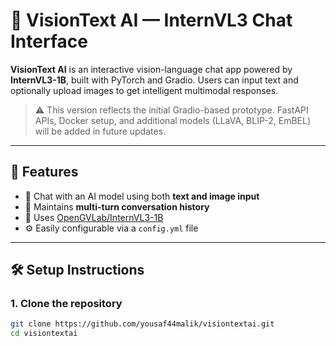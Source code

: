 # 🧠 VisionText AI — InternVL3 Chat Interface

**VisionText AI** is an interactive vision-language chat app powered by **InternVL3-1B**, built with PyTorch and Gradio. Users can input text and optionally upload images to get intelligent multimodal responses.

> ⚠️ This version reflects the initial Gradio-based prototype. FastAPI APIs, Docker setup, and additional models (LLaVA, BLIP-2, EmBEL) will be added in future updates.

---

## 🚀 Features

- 💬 Chat with an AI model using both **text and image input**
- 🔁 Maintains **multi-turn conversation history**
- 🧠 Uses [OpenGVLab/InternVL3-1B](https://huggingface.co/OpenGVLab/InternVL3-1B)
- ⚙️ Easily configurable via a `config.yml` file

---

## 🛠️ Setup Instructions

### 1. Clone the repository

```bash
git clone https://github.com/yousaf44malik/visiontextai.git
cd visiontextai
